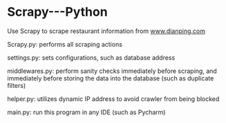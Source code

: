 # Scrapy---Python
Use Scrapy to scrape restaurant information from www.dianping.com

Scrapy.py: performs all scraping actions

settings.py: sets configurations, such as database address

middlewares.py: perform sanity checks immediately before scraping, and immediately before storing the data into the database (such as duplicate filters)

helper.py: utilizes dynamic IP address to avoid crawler from being blocked

main.py: run this program in any IDE (such as Pycharm)
